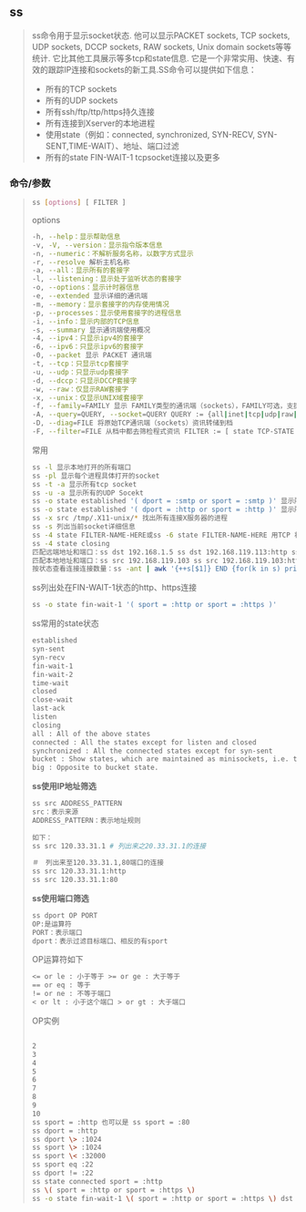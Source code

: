 ## ss

> ss命令用于显示socket状态. 他可以显示PACKET sockets, TCP sockets, UDP sockets, DCCP sockets, RAW sockets, Unix domain sockets等等统计. 它比其他工具展示等多tcp和state信息. 它是一个非常实用、快速、有效的跟踪IP连接和sockets的新工具.SS命令可以提供如下信息：
>
> * 所有的TCP sockets
> * 所有的UDP sockets
> * 所有ssh/ftp/ttp/https持久连接
> * 所有连接到Xserver的本地进程
> * 使用state（例如：connected, synchronized, SYN-RECV, SYN-SENT,TIME-WAIT）、地址、端口过滤
> * 所有的state FIN-WAIT-1 tcpsocket连接以及更多

### 命令/参数

> ```bash
> ss [options] [ FILTER ]
> ```
>
> options
>
> ```bash
> -h, --help：显示帮助信息
> -v, -V, --version：显示指令版本信息
> -n, --numeric：不解析服务名称，以数字方式显示
> -r, --resolve 解析主机名称
> -a, --all：显示所有的套接字
> -l, --listening：显示处于监听状态的套接字
> -o, --options：显示计时器信息
> -e, --extended 显示详细的通讯端
> -m, --memory：显示套接字的内存使用情况
> -p, --processes：显示使用套接字的进程信息
> -i, --info：显示内部的TCP信息
> -s, --summary 显示通讯端使用概况
> -4, --ipv4：只显示ipv4的套接字
> -6, --ipv6：只显示ipv6的套接字
> -0, --packet 显示 PACKET 通讯端
> -t, --tcp：只显示tcp套接字
> -u, --udp：只显示udp套接字
> -d, --dccp：只显示DCCP套接字
> -w, --raw：仅显示RAW套接字
> -x, --unix：仅显示UNIX域套接字
> -f, --family=FAMILY 显示 FAMILY类型的通讯端（sockets），FAMILY可选，支援 unix, inet, inet6, link, netlink
> -A, --query=QUERY, --socket=QUERY QUERY := {all|inet|tcp|udp|raw|unix|packet|netlink}[,QUERY]
> -D, --diag=FILE 将原始TCP通讯端（sockets）资讯转储到档
> -F, --filter=FILE 从档中都去筛检程式资讯 FILTER := [ state TCP-STATE ] [ EXPRESSION ]
> ```
>
> 常用
>
> ```bash
> ss -l 显示本地打开的所有端口
> ss -pl 显示每个进程具体打开的socket
> ss -t -a 显示所有tcp socket
> ss -u -a 显示所有的UDP Socekt
> ss -o state established '( dport = :smtp or sport = :smtp )' 显示所有已建立的SMTP连接
> ss -o state established '( dport = :http or sport = :http )' 显示所有已建立的HTTP连接
> ss -x src /tmp/.X11-unix/* 找出所有连接X服务器的进程
> ss -s 列出当前socket详细信息
> ss -4 state FILTER-NAME-HERE或ss -6 state FILTER-NAME-HERE 用TCP 状态过滤Sockets, FILTER-NAME-HERE：established/syn-sent/syn-recv/fin-wait-1/fin-wait-2/time-wait/closed/close-wait/last-ack/listen/closing/all : 所有以上/connected : 除了listen and closed的所有状态/synchronized :所有已连接的状态除了syn-sent/bucket : 显示状态为maintained as minisockets,如：time-wait和syn-recv./big : 和bucket相反.
> ss -4 state closing
> 匹配远端地址和端口：ss dst 192.168.1.5 ss dst 192.168.119.113:http ss dst 192.168.119.113:smtp ss dst 192.168.119.113:443
> 匹配本地地址和端口：ss src 192.168.119.103 ss src 192.168.119.103:http ss src 192.168.119.103:80 ss src 192.168.119.103:smtp ss src 192.168.119.103:25
> 按状态查看连接连接数量：ss -ant | awk '{++s[$1]} END {for(k in s) print k,s[k]}'
> ```
>
> ss列出处在FIN-WAIT-1状态的http、https连接
>
> ```bash
> ss -o state fin-wait-1 '( sport = :http or sport = :https )'
> ```
>
> ss常用的state状态
>
> ```bash
> established
> syn-sent
> syn-recv
> fin-wait-1
> fin-wait-2
> time-wait
> closed
> close-wait
> last-ack
> listen
> closing
> all : All of the above states
> connected : All the states except for listen and closed
> synchronized : All the connected states except for syn-sent
> bucket : Show states, which are maintained as minisockets, i.e. time-wait and syn-recv.
> big : Opposite to bucket state.
> ```
>
> **ss使用IP地址筛选**
>
> ```bash
> ss src ADDRESS_PATTERN
> src：表示来源
> ADDRESS_PATTERN：表示地址规则
>  
> 如下：
> ss src 120.33.31.1 # 列出来之20.33.31.1的连接
>  
> ＃　列出来至120.33.31.1,80端口的连接
> ss src 120.33.31.1:http
> ss src 120.33.31.1:80
> ```
>
> **ss使用端口筛选**
>
> ```bash
> ss dport OP PORT
> OP:是运算符
> PORT：表示端口
> dport：表示过滤目标端口、相反的有sport
> ```
>
> OP运算符如下
>
> ```bash
> <= or le : 小于等于 >= or ge : 大于等于
> == or eq : 等于
> != or ne : 不等于端口
> < or lt : 小于这个端口 > or gt : 大于端口
> ```
>
> OP实例
>
> ```bash
>
> 2
> 3
> 4
> 5
> 6
> 7
> 8
> 9
> 10
> ss sport = :http 也可以是 ss sport = :80
> ss dport = :http
> ss dport \> :1024
> ss sport \> :1024
> ss sport \< :32000
> ss sport eq :22
> ss dport != :22
> ss state connected sport = :http
> ss \( sport = :http or sport = :https \)
> ss -o state fin-wait-1 \( sport = :http or sport = :https \) dst 192.168.1/24
> ```

